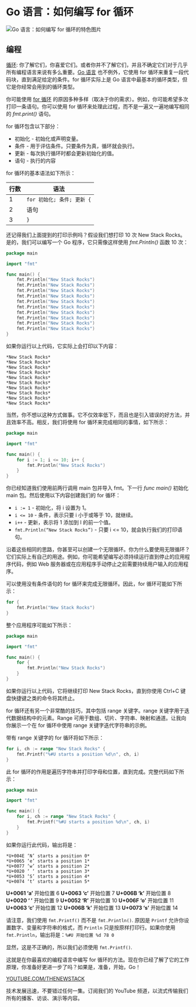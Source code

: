 # Go 语言：如何编写 for 循环

![Go 语言：如何编写 for 循环的特色图片](https://cdn.thenewstack.io/media/2022/05/57bb2a1f-golang.png)

## 编程

[循环](https://thenewstack.io/how-to-use-loops-in-python/): 你了解它们，你喜爱它们。或者你并不了解它们，并且不确定它们对于几乎所有编程语言来说有多么重要。[Go 语言](https://thenewstack.io/golang-co-creator-rob-pike-what-go-got-right-and-wrong/) 也不例外，它使用 for 循环来重复一段代码块，直到满足给定的条件。for 循环实际上是 Go 语言中最基本的循环类型，但它是你经常会用到的循环类型。

你可能使用 [for 循环](https://thenewstack.io/golang-1-22-redefines-the-for-loop-for-easier-concurrency/) 的原因多种多样（取决于你的需求）。例如，你可能希望多次打印一条语句。你可以使用 for 循环来处理此过程，而不是一遍又一遍地编写相同的 *fmt.print()* 语句。

for 循环包含以下部分：

- 初始化 - 初始化或声明变量。
- 条件 - 用于评估条件。只要条件为真，循环就会执行。
- 更新 - 每次执行循环时都会更新初始化的值。
- 语句 - 执行的内容

for 循环的基本语法如下所示：

| 行数 | 语法 |
|---|---|
| 1 | `for 初始化; 条件; 更新 {` |
| 2 | 语句 |
| 3 | `}` |

还记得我们上面提到的打印示例吗？假设我们想打印 10 次 New Stack Rocks。是的，我们可以编写一个 Go 程序，它只需像这样使用 *fmt.Println()* 函数 10 次：

```go
package main

import "fmt"

func main() {
    fmt.Println("New Stack Rocks")
    fmt.Println("New Stack Rocks")
    fmt.Println("New Stack Rocks")
    fmt.Println("New Stack Rocks")
    fmt.Println("New Stack Rocks")
    fmt.Println("New Stack Rocks")
    fmt.Println("New Stack Rocks")
    fmt.Println("New Stack Rocks")
    fmt.Println("New Stack Rocks")
    fmt.Println("New Stack Rocks")
}
```

如果你运行以上代码，它实际上会打印以下内容：

```
*New Stack Rocks*
*New Stack Rocks*
*New Stack Rocks*
*New Stack Rocks*
*New Stack Rocks*
*New Stack Rocks*
*New Stack Rocks*
*New Stack Rocks*
*New Stack Rocks*
*New Stack Rocks*
```

当然，你不想以这种方式做事。它不仅效率低下，而且也是引入错误的好方法，并且效率不高。相反，我们将使用 for 循环来完成相同的事情，如下所示：

```go
package main

import "fmt"

func main() {
    for i := 1; i <= 10; i++ {
        fmt.Println("New Stack Rocks")
    }
}
```

你已经知道我们使用前两行调用 main 包并导入 fmt。下一行 *func main()* 初始化 main 包。然后使用以下内容创建我们的 for 循环：

- `i := 1` - 初始化，将 i 设置为 1。
- `i <= 10` - 条件，表示只要 i 小于或等于 10，就继续。
- `i++` - 更新，表示将 1 添加到 I 的前一个值。
- `fmt.Println(“New Stack Rocks”)` - 只要 i <= 10，就会执行我们的打印语句。

沿着这些相同的思路，你甚至可以创建一个无限循环。你为什么要使用无限循环？它们实际上有自己的用途。例如，你可能希望编写必须持续运行直到停止的应用程序代码，例如 Web 服务器或在应用程序手动停止之前需要持续用户输入的应用程序。

可以使用没有条件语句的 for 循环来完成无限循环。因此，for 循环可能如下所示：

```go
for {
    fmt.Println("New Stack Rocks")
}
```

整个应用程序可能如下所示：

```go
package main

import "fmt"

func main() {
    for {
        fmt.Println("New Stack Rocks")
    }
}
```

如果你运行以上代码，它将继续打印 New Stack Rocks，直到你使用 Ctrl+C 键盘快捷键之类的命令将其终止。

for 循环还有另一个非常酷的技巧，其中包括 range 关键字。range 关键字用于迭代数据结构中的元素。Range 可用于数组、切片、字符串、映射和通道。让我向你展示一个在 for 循环中使用 range 关键字迭代字符串的示例。

带有 range 关键字的 for 循环将如下所示：

```go
for i, ch := range "New Stack Rocks" {
    fmt.Printf("%#U starts a position %d\n", ch, i)
}
```

此 for 循环的作用是遍历字符串并打印字母和位置，直到完成。完整代码如下所示：

```go
package main

import "fmt"

func main() {
    for i, ch := range "New Stack Rocks" {
        fmt.Printf("%#U starts a position %d\n", ch, i)
    }
}
```

如果你运行此代码，输出将是：

```
*U+004E ‘N’ starts a position 0*
*U+0065 ‘e’ starts a position 1*
*U+0077 ‘w’ starts a position 2*
*U+0020 ‘ ‘ starts a position 3*
*U+0053 ‘S’ starts a position 4*
*U+0074 ‘t’ starts a position 5*
```
**U+0061 ‘a’** 开始位置 6
**U+0063 ‘c’** 开始位置 7
**U+006B ‘k’** 开始位置 8
**U+0020 ‘ ’** 开始位置 9
**U+0052 ‘R’** 开始位置 10
**U+006F ‘o’** 开始位置 11
**U+0063 ‘c’** 开始位置 12
**U+006B ‘k’** 开始位置 13
**U+0073 ‘s’** 开始位置 14

请注意，我们使用 `fmt.Printf()` 而不是 `fmt.Println()`. 原因是 `Printf` 允许你设置数字、变量和字符串的格式，而 `Println` 只是按原样打印行。如果你使用 `fmt.Println`，输出将是：`%#U 开始位置 %d 78 0`

显然，这是不正确的，所以我们必须使用 `fmt.Printf()`.

这就是在你最喜欢的编程语言中编写 for 循环的方法。现在你已经了解了它的工作原理，你准备好更进一步了吗？如果是，准备，开始，Go！

[YOUTUBE.COM/THENEWSTACK](https://youtube.com/thenewstack?sub_confirmation=1)

技术发展迅速，不要错过任何一集。订阅我们的 YouTube 频道，以流式传输我们所有的播客、访谈、演示等内容。